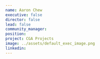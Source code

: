 ```yaml
---
name: Aaron Chew
executive: false
director: false
lead: false
community_manager:   
position:  
project: CGA Projects
image: ../assets/default_exec_image.png
linkedin:
---
```

